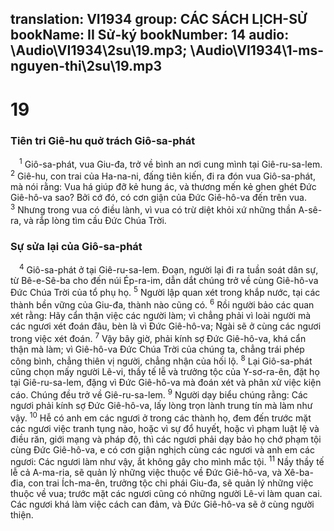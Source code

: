 translation: VI1934
group: CÁC SÁCH LỊCH-SỬ
bookName: II Sử-ký 
bookNumber: 14
audio: \Audio\VI1934\2su\19.mp3; \Audio\VI1934\1-ms-nguyen-thi\2su\19.mp3
-------

<div class="title"><h1>19</h1><h3>Tiên tri Giê-hu quở trách Giô-sa-phát</h3></div>
<span class="verse 2su_19_1"> <sup>1</sup> Giô-sa-phát, vua Giu-đa, trở về bình an nơi cung mình tại Giê-ru-sa-lem. </span>
<span class="verse 2su_19_2"><sup>2</sup> Giê-hu, con trai của Ha-na-ni, đấng tiên kiến, đi ra đón vua Giô-sa-phát, mà nói rằng: Vua há giúp đỡ kẻ hung ác, và thương mến kẻ ghen ghét Đức Giê-hô-va sao? Bởi cớ đó, có cơn giận của Đức Giê-hô-va đến trên vua. </span>
<span class="verse 2su_19_3"><sup>3</sup> Nhưng trong vua có điều lành, vì vua có trừ diệt khỏi xứ những thần A-sê-ra, và rắp lòng tìm cầu Đức Chúa Trời. <br/></span>
<div class="title"><h3>Sự sửa lại của Giô-sa-phát</h3></div>
<span class="verse 2su_19_4"> <sup>4</sup> Giô-sa-phát ở tại Giê-ru-sa-lem. Đoạn, người lại đi ra tuần soát dân sự, từ Bê-e-Sê-ba cho đến núi Ép-ra-im, dẫn dắt chúng trở về cùng Giê-hô-va Đức Chúa Trời của tổ phụ họ. </span>
<span class="verse 2su_19_5"><sup>5</sup> Người lập quan xét trong khắp nước, tại các thành bền vững của Giu-đa, thành nào cũng có. </span>
<span class="verse 2su_19_6"><sup>6</sup> Rồi người bảo các quan xét rằng: Hãy cẩn thận việc các người làm; vì chẳng phải vì loài người mà các ngươi xét đoán đâu, bèn là vì Đức Giê-hô-va; Ngài sẽ ở cùng các ngươi trong việc xét đoán. </span>
<span class="verse 2su_19_7"><sup>7</sup> Vậy bây giờ, phải kính sợ Đức Giê-hô-va, khá cẩn thận mà làm; vì Giê-hô-va Đức Chúa Trời của chúng ta, chẳng trái phép công bình, chẳng thiên vị người, chẳng nhận của hối lộ. </span>
<span class="verse 2su_19_8"><sup>8</sup> Lại Giô-sa-phát cũng chọn mấy người Lê-vi, thầy tế lễ và trưởng tộc của Y-sơ-ra-ên, đặt họ tại Giê-ru-sa-lem, đặng vì Đức Giê-hô-va mà đoán xét và phân xử việc kiện cáo. Chúng đều trở về Giê-ru-sa-lem. </span>
<span class="verse 2su_19_9"><sup>9</sup> Người dạy biểu chúng rằng: Các ngươi phải kính sợ Đức Giê-hô-va, lấy lòng trọn lành trung tín mà làm như vậy. </span>
<span class="verse 2su_19_10"><sup>10</sup> Hễ có anh em các ngươi ở trong các thành họ, đem đến trước mặt các ngươi việc tranh tụng nào, hoặc vì sự đổ huyết, hoặc vì phạm luật lệ và điều răn, giới mạng và pháp độ, thì các ngươi phải dạy bảo họ chớ phạm tội cùng Đức Giê-hô-va, e có cơn giận nghịch cùng các ngươi và anh em các ngươi: Các ngươi làm như vậy, ắt không gây cho mình mắc tội. </span>
<span class="verse 2su_19_11"><sup>11</sup> Nầy thầy tế lễ cả A-ma-ria, sẽ quản lý những việc thuộc về Đức Giê-hô-va, và Xê-ba-đia, con trai Ích-ma-ên, trưởng tộc chi phái Giu-đa, sẽ quản lý những việc thuộc về vua; trước mặt các ngươi cũng có những người Lê-vi làm quan cai. Các ngươi khá làm việc cách can đảm, và Đức Giê-hô-va sẽ ở cùng người thiện. <br/></span>
